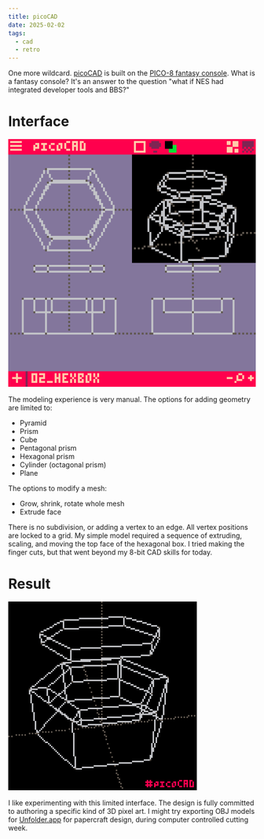 ```yaml
---
title: picoCAD
date: 2025-02-02
tags:
  - cad
  - retro
---
```


One more wildcard. [picoCAD](https://www.picocad.net) is built on the [PICO-8 fantasy console](https://www.lexaloffle.com/pico-8.php). What is a fantasy console? It's an answer to the question "what if NES had integrated developer tools and BBS?"

# Interface

![picoCAD interface with top, perspective, front, and side views.](02-picocad.png)

The modeling experience is very manual. The options for adding geometry are limited to:

* Pyramid
* Prism
* Cube
* Pentagonal prism
* Hexagonal prism
* Cylinder (octagonal prism)
* Plane

The options to modify a mesh:

* Grow, shrink, rotate whole mesh
* Extrude face

There is no subdivision, or adding a vertex to an edge. All vertex positions are locked to a grid. My simple model required a sequence of extruding, scaling, and moving the top face of the hexagonal box. I tried making the finger cuts, but that went beyond my 8-bit CAD skills for today.

# Result

![Sweet pixel wireframe render of spinning hexagonal box with inset hexagon on top.](02-picocad-hexbox-spin.gif)

I like experimenting with this limited interface. The design is fully committed to authoring a specific kind of 3D pixel art. I might try exporting OBJ models for [Unfolder.app](https://www.unfolder.app) for papercraft design, during computer controlled cutting week.
